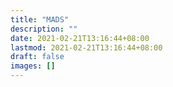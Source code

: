 ```yaml
---
title: "MADS"
description: ""
date: 2021-02-21T13:16:44+08:00
lastmod: 2021-02-21T13:16:44+08:00
draft: false
images: []
---
```

